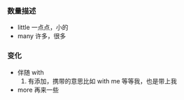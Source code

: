 
### 数量描述
- little 一点点，小的
- many 许多，很多

### 变化
- 伴随 with
  1. 有添加，携带的意思比如 with me 等等我，也是带上我
- more 再来一些


